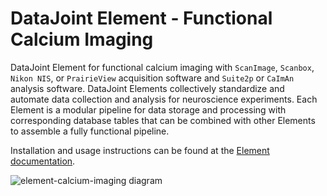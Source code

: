 # DataJoint Element - Functional Calcium Imaging

DataJoint Element for functional calcium imaging with `ScanImage`, `Scanbox`,
`Nikon NIS`, or `PrairieView` acquisition software and `Suite2p` or `CaImAn` analysis software. DataJoint Elements collectively standardize and automate data collection
and analysis for neuroscience experiments. Each Element is a modular pipeline for data
storage and processing with corresponding database tables that can be combined with
other Elements to assemble a fully functional pipeline.

Installation and usage instructions can be found at the
[Element documentation](https://datajoint.com/docs/elements/element-calcium-imaging).

![element-calcium-imaging diagram](https://raw.githubusercontent.com/datajoint/element-calcium-imaging/main/images/attached_calcium_imaging_element.svg)